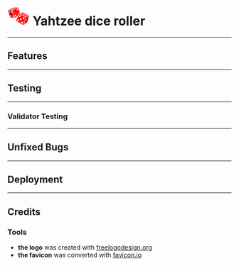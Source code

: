 # ![yahtzee-dice](assets/images/logo/logo-dice-50x42.png) Yahtzee dice roller
***  
## Features
*** 
## Testing
*** 
### Validator Testing
*** 
## Unfixed Bugs
*** 
## Deployment
*** 
## Credits
### Tools
- **the logo** was created with [freelogodesign.org](https://www.freelogodesign.org/)
- **the favicon** was converted with [favicon.io](https://favicon.io/favicon-converter/)

